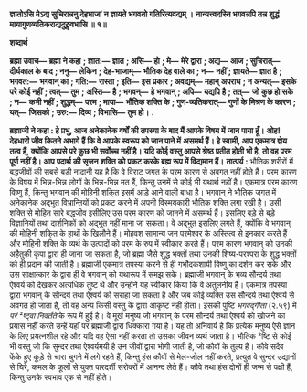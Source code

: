 **ज्ञातोऽसि मेऽद्य सुचिरान्ननु देहभाजां** **न ज्ञायते भगवतो गतिरित्यवद्यम् ।** **नान्यत्त्वदस्ति भगवन्नपि तन्न शुद्धं** **मायागुणव्यतिकराद्यदुरुॢवभासि ॥ १॥** 

**शब्दार्थ** 

**ब्रह्मा उवाच—** **ब्रह्मा ने कहा** **; ज्ञात:—** **ज्ञात** **; असि—** **हो** **; मे—** **मेरे द्वारा** **; अद्य—** **आज** **; सुचिरात्—** **दीर्घकाल के बाद** **; ननु—** **लेकिन** **; देह-भाजाम्—** **भौतिक देह वाले का** **; न—** **नहीं** **; ज्ञायते—** **ज्ञात है** **; भगवत:—** **भगवान् का** **; गति:—** **रास्ता** **; इति—** **इस** **प्रकार** **; अवद्यम्—** **महान् अपराध** **; न अन्यत्—** **इसके परे कोई नहीं** **; त्वत्—** **तुम** **; अस्ति—** **है** **; भगवन्—** **हे भगवान्** **; अपि—** **यद्यपि है** **; तत्—** **जो कुछ हो सके** **; न—** **कभी नहीं** **; शुद्धम्—** **परम** **; माया—** **भौतिक शक्ति के** **; गुण-व्यतिकरात्—** **गुणों के** **मिश्रण के कारण** **; यत्—** **जिसको** **; उरु:—** **दिव्य** **; विभासि—** **तुम हो।** **.** 

**ब्रह्माजी ने कहा : हे प्रभु, आज अनेकानेक वर्षों की तपस्या के बाद मैं आपके विषय में** **जान पाया हूँ। ओह! देहधारी जीव कितने अभागे हैं कि वे आपके स्वरूप को जान पाने में** **असमर्थ हैं। हे स्वामी, आप एकमात्र ज्ञेय तत्व हैं, क्योंकि आपसे परे कुछ भी सर्वोच्च नहीं है।** **यदि कोई वस्तु आपसे श्रेष्ठ प्रतीत होती भी है, तो वह परम पूर्ण नहीं है। आप पदार्थ की सृजन** **शक्ति को प्रकट करके ब्रह्म रूप में विद्यमान हैं।** **तात्पर्य :** भौतिक शरीरों में बद्धजीवों की सबसे बड़ी नादानी यह है कि वे विराट जगत के परम कारण से अवगत नहीं होते हैं। परम कारण के विषय में भिन्न-भिन्न लोगों के भिन्न-भिन्न मत हैं, किन्तु उनमें से कोई भी यथार्थ नहीं है। एकमात्र परम कारण विष्णु हैं, किन्तु भगवान् की मोहिनी शकि्त इसमें आड़े आने वाली बाधा है। भगवान् ने भौतिक जगत में अनेकानेक अद्भुत विभ्रान्तियों को प्रकट करने में अपनी विस्मयकारी भौतिक शक्ति लगा रखी है। उसी शक्ति से मोहित सारे बद्धजीव इसीलिए उस परम कारण को जानने में असमर्थ हैं। इसलिए बड़े से बड़े विज्ञानियों तथा दार्शनिकों को अद्भुत नहीं माना जा सकता। वे अद्भुत इसलिए लगते हैं, क्योंकि वे भगवान् की मोहिनी शकि्त के हाथों के खिलौने हैं। मोहवश सामान्य जन परमेश्वर के अस्तित्व से इनकार करते हैं और मोहिनी शक्ति के व्यर्थ के उत्पादों को परम के रुप में स्वीकार करते हैं। परम कारण भगवान् को उनकी अहैतुकी कृपा द्वारा ही जाना जा सकता है, जो ब्रह्मा जैसे शुद्ध भक्तों तथा उनकी शिष्य-परश्परा के शुद्ध भक्तों को ही प्रदान की जाती है। ब्रह्माजी एकमात्र तपस्या करने से ही गर्भोदकशायी विष्णु का दर्शन कर सके और उस साक्षात्कार के द्वारा ही वे भगवान् को यथारूप में समझ सके। ब्रह्माजी भगवान् के भव्य सौन्दर्य तथा ऐश्वर्य को देखकर अत्यधिक तुष्ट थे और उन्होंने यह स्वीकार किया कि वे अतुलनीय हैं। एकमात्र तपस्या द्वारा भगवान् के सौन्दर्य तथा ऐश्वर्य को सराहा जा सकता है और जब कोई व्यक्ति उस सौन्दर्य तथा ऐश्वर्य से अवगत हो जाता है, तो वह अन्य किसी वस्तु के द्वारा आकृष्ट नहीं होता। इसकी पुष्टि *भगवद्गीता* (२.५९) में *परं ²ष्ट्वा निवर्तते* के रूप में हुई है। वे मूर्ख मनुष्य जो भगवान् के परम सौन्दर्य तथा ऐश्वर्य को खोजने का प्रयास नहीं करते उन्हें यहाँ पर ब्रह्माजी द्वारा धिक्कारा गया है। यह तो अनिवार्य है कि प्रत्येक मनुष्य ऐसे ज्ञान के लिए प्रयत्नशील रहे और यदि वह ऐसा नहीं करता तो उसका जीवन व्यर्थ जाता है। भौतिक ²ष्टि से कोई भी वस्तु जो कि सुन्दर तथा ऐश्वर्यमयी है उन जीवों द्वारा भोगी जाती है, जो कौवों के तुल्य हैं। कौवे सदैव फेंके हुए कूड़े से चारा चुगने में लगे रहते हैं, किन्तु हंस कौवों से मेल-जोल नहीं करते, प्रत्युत वे सुन्दर उद्यानों से घिरे, कमल के फूलों से युक्त पारदर्शी सरोवरों में आनन्द लेते हैं। कौवे तथा हंस दोनों ही जन्म से पक्षी हैं, किन्तु उनके स्वभाव एक से नहीं होते।  